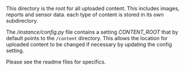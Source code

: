 This directory is the root for all uploaded content. This includes images,
reports and sensor data. each type of content is stored in its own subdirectory.

The */instance/config.py* file contains a setting *CONTENT_ROOT* that by
default points to the `/content` directory. This allows the location for 
uploaded content to be changed if necessary by updating the config setting.

Please see the readme files for specifics.
